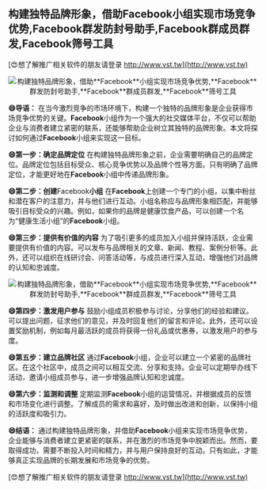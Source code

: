 ## **构建独特品牌形象，借助**Facebook**小组实现市场竞争优势,**Facebook**群发防封号助手,**Facebook**群成员群发,**Facebook**筛号工具**

[😍想了解推广相关软件的朋友请登录 http://www.vst.tw](http://www.vst.tw)

 <center><img src="https://vst.tw/MP4/tuiguang/png/0.png" alt="构建独特品牌形象，借助**Facebook**小组实现市场竞争优势,**Facebook**群发防封号助手,**Facebook**群成员群发,**Facebook**筛号工具"></center>

**😄导语：**
在当今激烈竞争的市场环境下，构建一个独特的品牌形象是企业获得市场竞争优势的关键。**Facebook**小组作为一个强大的社交媒体平台，不仅可以帮助企业与消费者建立紧密的联系，还能够帮助企业树立其独特的品牌形象。本文将探讨如何通过**Facebook**小组来实现这一目标。

**😄第一步：确定品牌定位**
在构建独特品牌形象之前，企业需要明确自己的品牌定位。品牌定位包括目标受众、核心竞争优势以及品牌个性等方面。只有明确了品牌定位，才能更好地在**Facebook**小组中传递品牌形象。

**😄第二步：创建**Facebook**小组**
在**Facebook**上创建一个专门的小组，以集中粉丝和潜在客户的注意力，并与他们进行互动。小组名称应与品牌形象相匹配，并能够吸引目标受众的兴趣。例如，如果你的品牌是健康饮食产品，可以创建一个名为“健康生活小组”的**Facebook**小组。

**😄第三步：提供有价值的内容**
为了吸引更多的成员加入小组并保持活跃，企业需要提供有价值的内容。可以发布与品牌相关的文章、新闻、教程、案例分析等。此外，还可以组织在线研讨会、问答活动等，与成员进行深入互动，增强他们对品牌的认知和忠诚度。

 <center><img src="https://vst.tw/MP4/tuiguang/png/0.png" alt="构建独特品牌形象，借助**Facebook**小组实现市场竞争优势,**Facebook**群发防封号助手,**Facebook**群成员群发,**Facebook**筛号工具"></center>

**😄第四步：激发用户参与**
鼓励小组成员积极参与讨论，分享他们的经验和建议。可以提出问题，征求他们的意见，并及时回复他们的留言和评论。此外，还可以设置奖励机制，例如每月最活跃的成员将获得一份礼品或优惠券，以激发用户的参与度。

**😄第五步：建立品牌社区**
通过**Facebook**小组，企业可以建立一个紧密的品牌社区。在这个社区中，成员之间可以相互交流、分享和支持。企业可以定期举办线下活动，邀请小组成员参与，进一步增强品牌认知和忠诚度。

**😄第六步：监测和调整**
定期监测**Facebook**小组的运营情况，并根据成员的反馈和市场变化进行调整。了解成员的需求和喜好，及时做出改进和创新，以保持小组的活跃度和吸引力。

**😄结语：**
通过构建独特品牌形象，并借助**Facebook**小组来实现市场竞争优势，企业能够与消费者建立更紧密的联系，并在激烈的市场竞争中脱颖而出。然而，要取得成功，需要不断投入时间和精力，并与用户保持良好的互动。只有如此，才能够真正实现品牌的长期发展和市场竞争的优势。

[😍想了解推广相关软件的朋友请登录 http://www.vst.tw](http://www.vst.tw)



